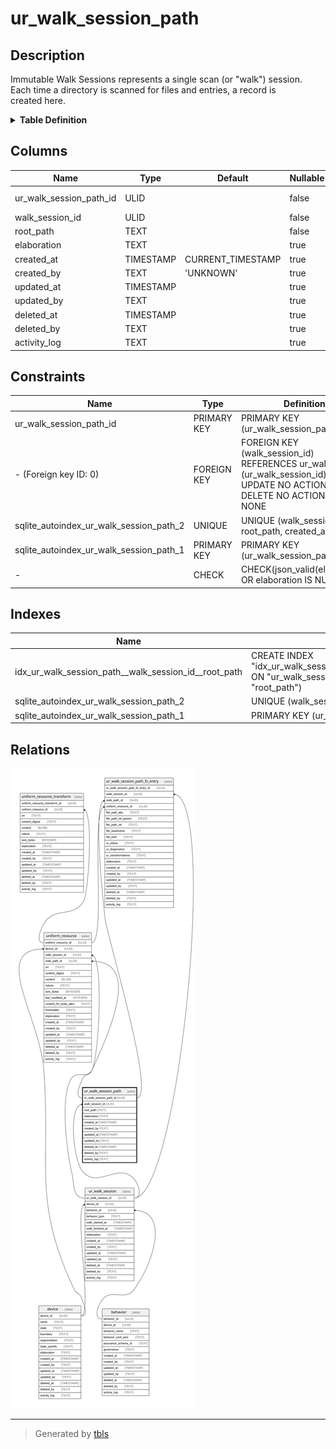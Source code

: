 # ur_walk_session_path

## Description

Immutable Walk Sessions represents a single scan (or "walk") session.  
Each time a directory is scanned for files and entries, a record is  
created here.

<details>
<summary><strong>Table Definition</strong></summary>

```sql
CREATE TABLE "ur_walk_session_path" (
    "ur_walk_session_path_id" ULID PRIMARY KEY NOT NULL,
    "walk_session_id" ULID NOT NULL,
    "root_path" TEXT NOT NULL,
    "elaboration" TEXT CHECK(json_valid(elaboration) OR elaboration IS NULL),
    "created_at" TIMESTAMP DEFAULT CURRENT_TIMESTAMP,
    "created_by" TEXT DEFAULT 'UNKNOWN',
    "updated_at" TIMESTAMP,
    "updated_by" TEXT,
    "deleted_at" TIMESTAMP,
    "deleted_by" TEXT,
    "activity_log" TEXT,
    FOREIGN KEY("walk_session_id") REFERENCES "ur_walk_session"("ur_walk_session_id"),
    UNIQUE("walk_session_id", "root_path", "created_at")
)
```

</details>

## Columns

| Name                    | Type      | Default           | Nullable | Children                                                                                                  | Parents                               | Comment                                                 |
| ----------------------- | --------- | ----------------- | -------- | --------------------------------------------------------------------------------------------------------- | ------------------------------------- | ------------------------------------------------------- |
| ur_walk_session_path_id | ULID      |                   | false    | [uniform_resource](uniform_resource.md) [ur_walk_session_path_fs_entry](ur_walk_session_path_fs_entry.md) |                                       | {"isSqlDomainZodDescrMeta":true,"isUlid":true}          |
| walk_session_id         | ULID      |                   | false    |                                                                                                           | [ur_walk_session](ur_walk_session.md) | {"isSqlDomainZodDescrMeta":true,"isUlid":true}          |
| root_path               | TEXT      |                   | false    |                                                                                                           |                                       |                                                         |
| elaboration             | TEXT      |                   | true     |                                                                                                           |                                       | {"isSqlDomainZodDescrMeta":true,"isJsonText":true}      |
| created_at              | TIMESTAMP | CURRENT_TIMESTAMP | true     |                                                                                                           |                                       |                                                         |
| created_by              | TEXT      | 'UNKNOWN'         | true     |                                                                                                           |                                       |                                                         |
| updated_at              | TIMESTAMP |                   | true     |                                                                                                           |                                       |                                                         |
| updated_by              | TEXT      |                   | true     |                                                                                                           |                                       |                                                         |
| deleted_at              | TIMESTAMP |                   | true     |                                                                                                           |                                       |                                                         |
| deleted_by              | TEXT      |                   | true     |                                                                                                           |                                       |                                                         |
| activity_log            | TEXT      |                   | true     |                                                                                                           |                                       | {"isSqlDomainZodDescrMeta":true,"isJsonSqlDomain":true} |

## Constraints

| Name                                    | Type        | Definition                                                                                                                       |
| --------------------------------------- | ----------- | -------------------------------------------------------------------------------------------------------------------------------- |
| ur_walk_session_path_id                 | PRIMARY KEY | PRIMARY KEY (ur_walk_session_path_id)                                                                                            |
| - (Foreign key ID: 0)                   | FOREIGN KEY | FOREIGN KEY (walk_session_id) REFERENCES ur_walk_session (ur_walk_session_id) ON UPDATE NO ACTION ON DELETE NO ACTION MATCH NONE |
| sqlite_autoindex_ur_walk_session_path_2 | UNIQUE      | UNIQUE (walk_session_id, root_path, created_at)                                                                                  |
| sqlite_autoindex_ur_walk_session_path_1 | PRIMARY KEY | PRIMARY KEY (ur_walk_session_path_id)                                                                                            |
| -                                       | CHECK       | CHECK(json_valid(elaboration) OR elaboration IS NULL)                                                                            |

## Indexes

| Name                                                 | Definition                                                                                                                    |
| ---------------------------------------------------- | ----------------------------------------------------------------------------------------------------------------------------- |
| idx_ur_walk_session_path__walk_session_id__root_path | CREATE INDEX "idx_ur_walk_session_path__walk_session_id__root_path" ON "ur_walk_session_path"("walk_session_id", "root_path") |
| sqlite_autoindex_ur_walk_session_path_2              | UNIQUE (walk_session_id, root_path, created_at)                                                                               |
| sqlite_autoindex_ur_walk_session_path_1              | PRIMARY KEY (ur_walk_session_path_id)                                                                                         |

## Relations

![er](ur_walk_session_path.svg)

---

> Generated by [tbls](https://github.com/k1LoW/tbls)
